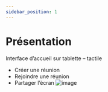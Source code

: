 ```yaml
---
sidebar_position: 1
---
```


# Présentation
Interface d’accueil sur tablette – tactile
- Créer une réunion
- Rejoindre une réunion
- Partager l’écran
![image](https://user-images.githubusercontent.com/30130845/184890011-85ace48d-73e0-434e-b6ea-242609a4f166.png)


